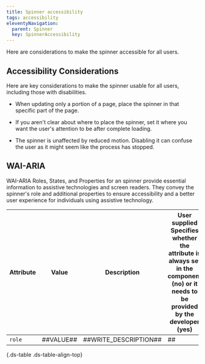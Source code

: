 ```yaml
---
title: Spinner accessibility
tags: accessibility
eleventyNavigation:
  parent: Spinner
  key: SpinnerAccessibility
---
```

<section>

Here are considerations to make the spinner accessible for all users.

</section>


<section> 

## Accessibility Considerations

Here are key considerations to make the spinner usable for all users, including those with disabilities.

  - When updating only a portion of a page, place the spinner in that specific part of the page.

  - If you aren't clear about where to place the spinner, set it where you want the user's attention to be after complete loading.

  - The spinner is unaffected by reduced motion. Disabling it can confuse the user as it might seem like the process has stopped.

</section>


<section>

## WAI-ARIA

WAI-ARIA Roles, States, and Properties for an spinner provide essential information to assistive technologies and screen readers. They convey the spinner's role and additional properties to ensure accessibility and a better user experience for individuals using assistive technology.

|Attribute|Value|Description|User supplied  <sl-icon name="info" aria-describedby="tooltip1" size="md"></sl-icon><sl-tooltip id="tooltip1">Specifies whether the attribute is always set in the component (no) or it needs to be provided by the developer (yes)</sl-tooltip>|
|-|-|-|-|
|`role`| ##VALUE## | ##WRITE_DESCRIPTION## | ## |

{.ds-table .ds-table-align-top}

</section>